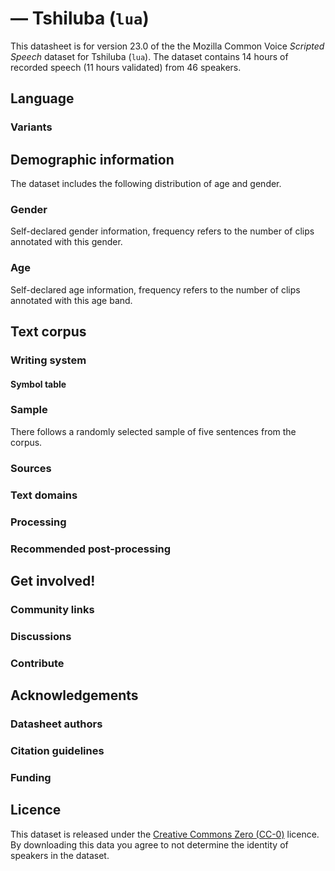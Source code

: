 # *<Tshiluba>* &mdash; Tshiluba (`lua`)

This datasheet is for version 23.0 of the the Mozilla Common Voice *Scripted Speech* dataset 
for Tshiluba (`lua`). The dataset contains 14 hours of recorded
speech (11 hours validated) from 46 speakers.

## Language

<!-- {{LANGUAGE_DESCRIPTION}} -->
<!-- Provide a brief (1-2 paragraph) description of your language -->

### Variants 

<!-- {{VARIANT_DESCRIPTION}} -->
<!-- @ OPTIONAL @ -->
<!-- Describe the variants (MCV variants) of your language -->

## Demographic information
<!-- You can get a lot of the information in this section from https://analyzer.cv-toolbox.web.tr/browse -->
The dataset includes the following distribution of age and gender.

### Gender

Self-declared gender information, frequency refers to the number of clips annotated with this gender.

<!-- {{GENDER_TABLE}} -->
<!-- @ AUTOMATICALLY GENERATED @ -->
<!-- 
| Gender | Frequency |
|--------|-----------|
| male, masculine | ? |
| undeclared | ? |
| female, feminine | ? |
-->
### Age

Self-declared age information, frequency refers to the number of clips annotated with this age band.

<!-- {{AGE_TABLE}} -->
<!-- @ AUTOMATICALLY GENERATED @ -->
<!-- 
| Age band | Frequency |
|----------|-----------|
| teens | ? |
| twenties | ? |
| thirties | ? |
| fourties | ? |
| fifties | ? |
   ...if other age ranges are present in your data, add rows...
-->

## Text corpus

<!-- {{TEXT_CORPUS_DESCRIPTION}} -->
<!-- @ OPTIONAL @ -->
<!-- An overview of the text corpus, with information such as average length (in characters and words) of validated sentences. -->

### Writing system

<!-- {{WRITING_SYSTEM_DESCRIPTION}} -->
<!-- @ OPTIONAL @ -->
<!-- A description of the writing system (or writing systems) used in the text corpus -->

#### Symbol table

<!-- {{ALPHABET_TABLE}} -->
<!-- @ OPTIONAL @ -->
<!-- If the writing system is alphabetic, you can include the valid alphabet here -->

### Sample

There follows a randomly selected sample of five sentences from the corpus.

<!-- {{SENTENCES_SAMPLE}} -->

### Sources

<!-- {{SOURCES_LIST}} -->
<!-- @ OPTIONAL @ -->
<!-- A list of sentence sources, can be curated to the top-N -->

### Text domains

<!-- {{TEXT_DOMAIN_DESCRIPTION}} -->
<!-- @ OPTIONAL @ -->
<!-- What text domains are represented in the corpus? -->

### Processing

<!-- {{PROCESSING_DESCRIPTION}} -->
<!-- @ OPTIONAL @ -->
<!-- How has the text data been processed -->

### Recommended post-processing

<!-- {{RECOMMENDED_POSTPROCESSING_DESCRIPTION}} -->
<!-- @ OPTIONAL @ -->
<!-- What should people do before they use the data, for example Unicode normalisation -->

## Get involved!

### Community links

<!-- {{COMMUNITY_LINKS_LIST}} -->
<!-- @ OPTIONAL @ -->
<!-- Links to community chats / fora -->

### Discussions

<!-- {{DISCUSSION_LINKS_LIST}} -->
<!-- @ OPTIONAL @ -->
<!-- Any links to discussions, for example on Discourse or other fora or blogs can be included here -->

### Contribute

<!-- {{CONTRIBUTE_LINKS_LIST}} -->
<!-- Here you can include links for how to contribute to the dataset -->

## Acknowledgements

### Datasheet authors

<!-- {{DATASHEET_AUTHORS_LIST}} -->
<!-- A list in the format of: Your Name <email@email.com> -->

### Citation guidelines

<!-- {{CITATION_DESCRIPTION}} -->
<!-- @ OPTIONAL @ -->
<!-- If you published a paper and would like people to cite it, you can include the BiBTeX here -->

### Funding

<!-- {{FUNDING_DESCRIPTION}} -->
<!-- @ OPTIONAL @ -->
<!-- If you received any funding, you can include the acknowledgement here -->

## Licence

This dataset is released under the [Creative Commons Zero (CC-0)](https://creativecommons.org/public-domain/cc0/) licence. By downloading this data
you agree to not determine the identity of speakers in the dataset.

